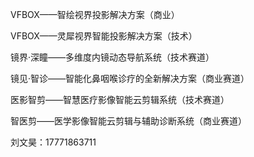 VFBOX——智绘视界投影解决方案（商业）

VFBOX——灵犀视界智能投影解决方案（技术）

镜界·深瞳——多维度内镜动态导航系统（技术赛道）

镜见·智诊——智能化鼻咽喉诊疗的全新解决方案（商业赛道）

医影智剪——智慧医疗影像智能云剪辑系统（技术赛道）

智医剪——医学影像智能云剪辑与辅助诊断系统（商业赛道）



刘文昊：17771863711